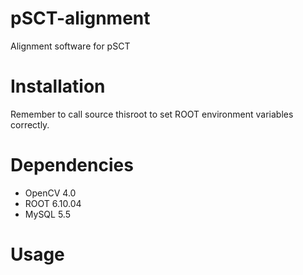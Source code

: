 # pSCT-alignment
Alignment software for pSCT

# Installation

Remember to call source thisroot to set ROOT environment variables correctly.

# Dependencies

* OpenCV 4.0
* ROOT 6.10.04
* MySQL 5.5

# Usage

